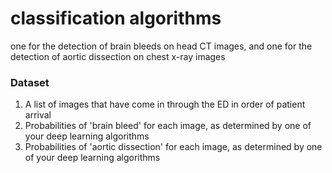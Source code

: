 # classification algorithms
one for the detection of brain bleeds on head CT images, and one for the detection of aortic dissection on chest x-ray images

### Dataset
1. A list of images that have come in through the ED in order of patient arrival
2. Probabilities of 'brain bleed' for each image, as determined by one of your deep learning algorithms
3. Probabilities of 'aortic dissection' for each image, as determined by one of your deep learning algorithms

